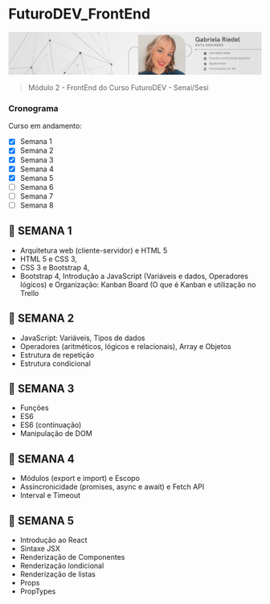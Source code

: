 # FuturoDEV_FrontEnd

<!---Esses são exemplos. Veja https://shields.io para outras pessoas ou para personalizar este conjunto de escudos. Você pode querer incluir dependências, status do projeto e informações de licença aqui--->


<img src="imagem1-readme.png" alt="imagem">

> Módulo 2 - FrontEnd do Curso FuturoDEV - Senai/Sesi

### Cronograma

Curso em andamento:

- [x] Semana 1
- [x] Semana 2
- [x] Semana 3
- [x] Semana 4
- [x] Semana 5
- [ ] Semana 6
- [ ] Semana 7
- [ ] Semana 8

## :dizzy: SEMANA 1

 - Arquitetura web (cliente-servidor) e HTML 5
 - HTML 5 e CSS 3, 
 - CSS 3 e Bootstrap 4, 
 - Bootstrap 4, Introdução a JavaScript (Variáveis e dados, Operadores lógicos) e Organização: Kanban Board (O que é Kanban e utilização no Trello
 
 ## :dizzy: SEMANA 2
 
 - JavaScript: Variáveis, Tipos de dados
 - Operadores (aritméticos, lógicos e relacionais), Array e Objetos
 - Estrutura de repetição
 - Estrutura condicional


## :dizzy: SEMANA 3 

 - Funções
 - ES6
 - ES6 (continuação)
 - Manipulação de DOM
 
 
 ## :dizzy: SEMANA 4 

 - Módulos (export e import) e Escopo
 - Assincronicidade (promises, async e await) e Fetch API
 - Interval e Timeout


## :dizzy: SEMANA 5 

 - Introdução ao React
 - Sintaxe JSX
 - Renderização de Componentes
 - Renderização londicional
 - Renderização de listas
 - Props
 - PropTypes
